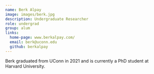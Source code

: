 ```yaml
---
name: Berk Alpay
image: images/berk.jpg
description: Undergraduate Researcher
role: undergrad
group: alum
links:
  home-page: www.berkalpay.com/
  email: berk@uconn.edu  
  github: berkalpay
---
```


Berk graduated from UConn in 2021 and is currently a PhD student at Harvard University. 